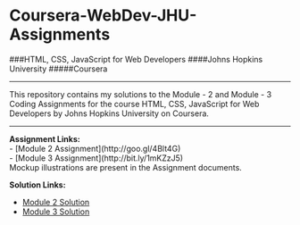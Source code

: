 # Coursera-WebDev-JHU-Assignments

###HTML, CSS, JavaScript for Web Developers
####Johns Hopkins University
#####Coursera
<hr>
This repository contains my solutions to the Module - 2 and Module - 3 Coding Assignments for the course HTML, CSS, JavaScript for Web Developers by Johns Hopkins University on Coursera. <br>

<hr>
<b>Assignment Links:</b> <br>
- [Module 2 Assignment](http://goo.gl/4Blt4G)<br>
- [Module 3 Assignment](http://bit.ly/1mKZzJ5)<br>
Mockup illustrations are present in the Assignment documents.
<br>

<b>Solution Links:</b> <br>
- [Module 2 Solution](http://gouravsahaa.github.io/Coursera-WebDev-JHU-Assignments/module-2-solution/index.html) <br>
- [Module 3 Solution](http://gouravsahaa.github.io/Coursera-WebDev-JHU-Assignments/module-3-solution/index.html) <br>
